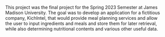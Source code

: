 This project was the final project for the Spring 2023 Semester at James Madison University. The goal was to develop an application for a fictitious company, KichIntel, that would provide meal planning services and allow the user to input ingredients and meals and store them for later retrieval, while also determining nutritional contents and various other useful data.
